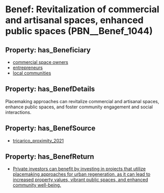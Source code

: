 # Benef: __Revitalization of commercial and artisanal spaces, enhanced public spaces__ (PBN__Benef_1044)

## Property: has_Beneficiary

* [commercial space owners](../Stakeholder/PBN__Stakeholder_419)
* [entrepreneurs](../Stakeholder/PBN__Stakeholder_417)
* [local communities](../Stakeholder/PBN__Stakeholder_85)

## Property: has_BenefDetails

Placemaking approaches can revitalize commercial and artisanal spaces, enhance public spaces, and foster community engagement and social interactions.

## Property: has_BenefSource

* [tricarico_proximity_2021](../Article/PBN__Article_216)

## Property: has_BenefReturn

* [Private investors can benefit by investing in projects that utilize placemaking approaches for urban regeneration, as it can lead to increased property values, vibrant public spaces, and enhanced community well-being.](../BenefReturn/PBN__BenefReturn_1165)

